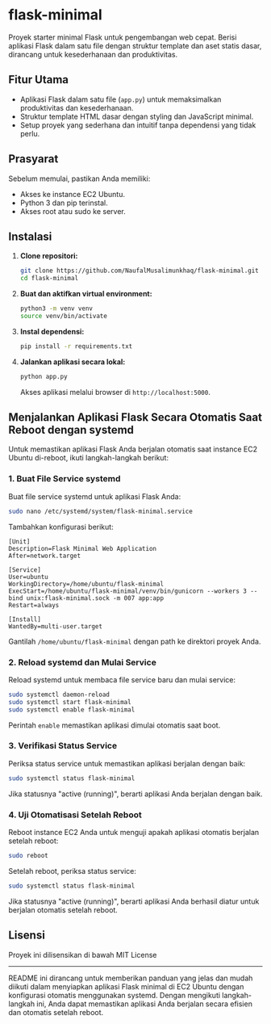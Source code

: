 # flask-minimal

Proyek starter minimal Flask untuk pengembangan web cepat. Berisi aplikasi Flask dalam satu file dengan struktur template dan aset statis dasar, dirancang untuk kesederhanaan dan produktivitas.

## Fitur Utama

* Aplikasi Flask dalam satu file (`app.py`) untuk memaksimalkan produktivitas dan kesederhanaan.
* Struktur template HTML dasar dengan styling dan JavaScript minimal.
* Setup proyek yang sederhana dan intuitif tanpa dependensi yang tidak perlu.

## Prasyarat

Sebelum memulai, pastikan Anda memiliki:

* Akses ke instance EC2 Ubuntu.
* Python 3 dan pip terinstal.
* Akses root atau sudo ke server.

## Instalasi

1. **Clone repositori:**

   ```bash
   git clone https://github.com/NaufalMusalimunkhaq/flask-minimal.git
   cd flask-minimal
   ```

2. **Buat dan aktifkan virtual environment:**

   ```bash
   python3 -m venv venv
   source venv/bin/activate
   ```

3. **Instal dependensi:**

   ```bash
   pip install -r requirements.txt
   ```

4. **Jalankan aplikasi secara lokal:**

   ```bash
   python app.py
   ```

   Akses aplikasi melalui browser di `http://localhost:5000`.

## Menjalankan Aplikasi Flask Secara Otomatis Saat Reboot dengan systemd

Untuk memastikan aplikasi Flask Anda berjalan otomatis saat instance EC2 Ubuntu di-reboot, ikuti langkah-langkah berikut:


### 1. Buat File Service systemd

Buat file service systemd untuk aplikasi Flask Anda:

```bash
sudo nano /etc/systemd/system/flask-minimal.service
```

Tambahkan konfigurasi berikut:

```
[Unit]
Description=Flask Minimal Web Application
After=network.target

[Service]
User=ubuntu
WorkingDirectory=/home/ubuntu/flask-minimal
ExecStart=/home/ubuntu/flask-minimal/venv/bin/gunicorn --workers 3 --bind unix:flask-minimal.sock -m 007 app:app
Restart=always

[Install]
WantedBy=multi-user.target
```

Gantilah `/home/ubuntu/flask-minimal` dengan path ke direktori proyek Anda.

### 2. Reload systemd dan Mulai Service

Reload systemd untuk membaca file service baru dan mulai service:

```bash
sudo systemctl daemon-reload
sudo systemctl start flask-minimal
sudo systemctl enable flask-minimal
```

Perintah `enable` memastikan aplikasi dimulai otomatis saat boot.

### 3. Verifikasi Status Service

Periksa status service untuk memastikan aplikasi berjalan dengan baik:

```bash
sudo systemctl status flask-minimal
```

Jika statusnya "active (running)", berarti aplikasi Anda berjalan dengan baik.

### 4. Uji Otomatisasi Setelah Reboot

Reboot instance EC2 Anda untuk menguji apakah aplikasi otomatis berjalan setelah reboot:

```bash
sudo reboot
```

Setelah reboot, periksa status service:

```bash
sudo systemctl status flask-minimal
```

Jika statusnya "active (running)", berarti aplikasi Anda berhasil diatur untuk berjalan otomatis setelah reboot.

## Lisensi

Proyek ini dilisensikan di bawah MIT License

---

README ini dirancang untuk memberikan panduan yang jelas dan mudah diikuti dalam menyiapkan aplikasi Flask minimal di EC2 Ubuntu dengan konfigurasi otomatis menggunakan systemd. Dengan mengikuti langkah-langkah ini, Anda dapat memastikan aplikasi Anda berjalan secara efisien dan otomatis setelah reboot.
